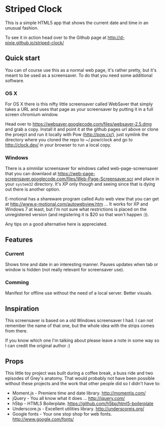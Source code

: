 # Striped Clock

This is a simple HTML5 app that shows the current date and time in an unusual fashion.

To see it in action head over to the Github page at http://d-pixie.github.io/striped-clock/

## Quick start

You can of course use this as a normal web page, it's rather pretty, but it's meant to be used as a screensaver. To do that you need some additional software.

### OS X

For OS X there is this nifty little screensaver called WebSaver that simply takes a URL and uses that page as your screensaver by putting it in a full screen chromium window.

Head over to https://websaver.googlecode.com/files/websaver-2.5.dmg and grab a copy. Install it and point it at the github pages url above or clone the proejct and run it locally with Pow (http://pow.cx/), just symlink the directory where you cloned the repo to ~/.pow/clock and go to http://clock.dev/ in your browser to run a local copy.

### Windows

There is a simmilar screensaver for windows called web-page-screensaver that you can downlaod at https://web-page-screensaver.googlecode.com/files/Web-Page-Screensaver.scr and place in your `system32` directory. It's XP only though and seeing since that is dying out there is another option.

E-motional has a shareware program called Auto web view that you can get at http://www.e-motional.com/autowebview.htm ... It works for XP and Windows 7 at least, but I'm not sure what restrictions is placed on the unregistered version (and registering it is $20 so that won't happen :)).

Any tips on a good alternative here is appreciated.

## Features

### Current

Shows time and date in an interesting manner.
Pauses updates when tab or window is hidden (not really relevant for screensaver use).

### Comming

Manifest for offline use without the need of a local server.
Better visuals.

## Inspiration

This screensaver is based on a old Windows screensaver I had. I can not remember the name of that one, but the whole idea with the strips comes from there.

If you know which one I'm talking about please leave a note in some way so I can credit the original author :)

## Props

This little toy project was built during a coffee break, a buss ride and two episodes of Grey's anatomy. That would probably not have been possible without these projects and the work that other people did so I didn't have to:

  * Moment.js - Premiere time and date library. http://momentjs.com/
  * jQuery - You all know what it does ... http://jquery.com/
  * h5bp - HTML5 Boilerplate. https://github.com/h5bp/html5-boilerplate
  * Underscore.js - Excellent utilities library. http://underscorejs.org/
  * Google fonts - Your one stop shop for web fonts. http://www.google.com/fonts/